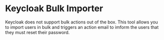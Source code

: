 # Keycloak Bulk Importer

Keycloak does not support bulk actions out of the box. This tool allows you to import users in bulk and triggers an action email to imform the users that they must reset their password.
